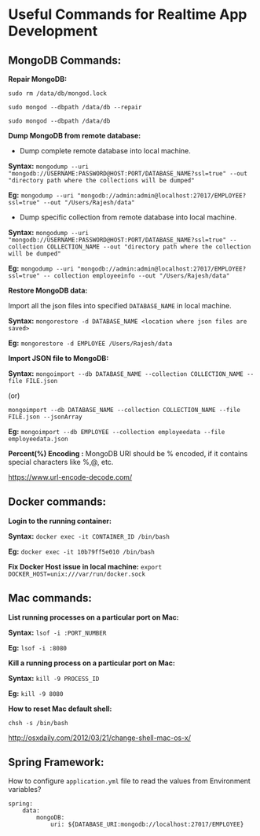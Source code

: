 # Useful Commands for Realtime App Development

  

## MongoDB Commands:

  

**Repair MongoDB:**

  

    sudo rm /data/db/mongod.lock
    
    sudo mongod --dbpath /data/db --repair
    
    sudo mongod --dbpath /data/db

  

**Dump MongoDB from remote database:**

 - Dump complete remote database into local machine.

**Syntax:** `mongodump --uri "mongodb://USERNAME:PASSWORD@HOST:PORT/DATABASE_NAME?ssl=true" --out "directory path where the collections will be dumped"`


**Eg:** `mongodump --uri "mongodb://admin:admin@localhost:27017/EMPLOYEE?ssl=true" --out "/Users/Rajesh/data"`

 - Dump specific collection from remote database into local machine.
 
**Syntax:** `mongodump --uri "mongodb://USERNAME:PASSWORD@HOST:PORT/DATABASE_NAME?ssl=true" --collection COLLECTION_NAME --out "directory path where the collection will be dumped"`

**Eg:** `mongodump --uri "mongodb://admin:admin@localhost:27017/EMPLOYEE?ssl=true" -- collection employeeinfo --out "/Users/Rajesh/data"`
  

**Restore MongoDB data:**

Import all the json files into specified `DATABASE_NAME` in local machine.

  

**Syntax:** `mongorestore -d DATABASE_NAME <location where json files are saved>`

  

**Eg:** `mongorestore -d EMPLOYEE /Users/Rajesh/data`

  

**Import JSON file to MongoDB:**

**Syntax:** `mongoimport --db DATABASE_NAME --collection COLLECTION_NAME --file FILE.json`

(or)

  

    mongoimport --db DATABASE_NAME --collection COLLECTION_NAME --file FILE.json --jsonArray

  

  

**Eg:** `mongoimport --db EMPLOYEE --collection employeedata --file employeedata.json`

  

**Percent(%) Encoding :** MongoDB URI should be % encoded, if it contains special characters like %,@, etc.

https://www.url-encode-decode.com/

  

## Docker commands:

  

**Login to the running container:**

**Syntax:** `docker exec -it CONTAINER_ID /bin/bash`

**Eg:** `docker exec -it 10b79ff5e010 /bin/bash`

  

**Fix Docker Host issue in local machine:** `export DOCKER_HOST=unix:///var/run/docker.sock`

  

## Mac commands:

  

**List running processes on a particular port on Mac:**

  

**Syntax:** `lsof -i :PORT_NUMBER`

  

**Eg:** `lsof -i :8080`

  

**Kill a running process on a particular port on Mac:**

  

**Syntax:** `kill -9 PROCESS_ID`

  

**Eg:** `kill -9 8080`

  

**How to reset Mac default shell:**

`chsh -s /bin/bash`

  

http://osxdaily.com/2012/03/21/change-shell-mac-os-x/

  

## Spring Framework:

How to configure `application.yml` file to read the values from Environment variables?

    spring:
    	data:
    	    mongoDB:
    			uri: ${DATABASE_URI:mongodb://localhost:27017/EMPLOYEE}
